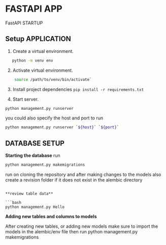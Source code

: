 # FASTAPI APP
FastAPI STARTUP

## Setup APPLICATION

1. Create a virtual environment.
 ```sh
    python -m venv env
 ```
2. Activate virtual environment.
```sh
    source /path/to/venv/bin/activate`
```
3. Install project dependencies `pip install -r requirements.txt`


4. Start server.
 ```sh
 python management.py runserver 
```
 you could also specify the host and port to run 
 ```sh
 python management.py runserver `${host}` `${port}`
 ```

## **DATABASE SETUP**


**Starting the database**
run
```sh
python management.py makemigrations
```
run on cloning the repository and after making changes to the models also create a revision folder if it does not exist in the alembic directory

```

**review table data**

```bash
python management.py Hello

```


**Adding new tables and columns to models**

After creating new tables, or adding new models make sure to import the models in the alembic/env file then run python management.py makemigrations






